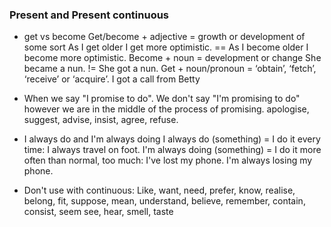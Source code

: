 ### Present and Present continuous
- get vs become
Get/become + adjective = growth or development of some sort
  As I get older I get more optimistic. == As I become older I become more optimistic.
Become + noun = development or change
  She became a nun. != She got a nun.
Get + noun/pronoun = ‘obtain’, ‘fetch’, ‘receive’ or ‘acquire’.
  I got a call from Betty

- When we say "I promise to do". We don't say "I'm promising to do" however we are in the middle of the process of promising.
  apologise, suggest, advise, insist, agree, refuse.

- I always do and I'm always doing
  I always do (something) = I do it every time: I always travel on foot.
  I'm always doing (something) = I do it more often than normal, too much: I've lost my phone. I'm always losing my phone.

- Don't use with continuous:
  Like, want, need, prefer, know, realise, belong, fit, suppose, mean, understand, believe, remember, contain, consist, seem
  see, hear, smell, taste
